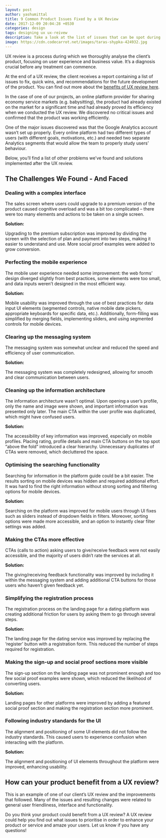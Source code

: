 ```yaml
---
layout: post
author: yashumittal
title: 9 Common Product Issues Fixed by a UX Review
date: 2017-12-09 20:04:28 +0530
categories: design
tags: designing ux ux-reivew
description: Take a look at the list of issues that can be spot during a UX review of the product and learn how your product may benefit from one.
image: https://cdn.codecarrot.net/images/taras-shypka-424932.jpg
---
```


UX review is a process during which we thoroughly analyse the client’s product, focusing on user experience and business value. It’s a diagnosis crucial before any treatment can commence.

At the end of a UX review, the client receives a report containing a list of issues to fix, quick wins, and recommendations for the future development of the product. You can find out more about the [benefits of UX review here](/7-ways-in-which-a-ux-review-will-save-your-product).

In the case of one of our projects, an online platform provider for sharing economy service markets (e.g. babysitting), the product had already existed on the market for a significant time and had already proved its efficiency when we conducted the UX review. We discovered no critical issues and confirmed that the product was working efficiently.

One of the major issues discovered was that the Google Analytics account wasn’t set up properly. Every online platform had two different types of users (with different goals, motivations, etc.) and needed two separate Analytics segments that would allow the team to properly study users’ behaviour.

Below, you’ll find a list of other problems we’ve found and solutions implemented after the UX review.

## The Challenges We Found - And Faced

### Dealing with a complex interface

The sales screen where users could upgrade to a premium version of the product caused cognitive overload and was a bit too complicated – there were too many elements and actions to be taken on a single screen.

**Solution:**

Upgrading to the premium subscription was improved by dividing the screen with the selection of plan and payment into two steps, making it easier to understand and use. More social proof examples were added to grow conversion.

### Perfecting the mobile experience

The mobile user experience needed some improvement: the web forms’ design diverged slightly from best practices, some elements were too small, and data inputs weren’t designed in the most efficient way.

**Solution:**

Mobile usability was improved through the use of best practices for data input UI elements (segmented controls, native mobile date pickers, appropriate keyboards for specific data, etc.). Additionally, form-filling was simplified by merging fields, implementing sliders, and using segmented controls for mobile devices.

### Clearing up the messaging system

The messaging system was somewhat unclear and reduced the speed and efficiency of user communication.

**Solution:**

The messaging system was completely redesigned, allowing for smooth and clear communication between users.

### Cleaning up the information architecture

The information architecture wasn’t optimal. Upon opening a user’s profile, only the name and image were shown, and important information was presented only later. The main CTA within the user profile was duplicated, which might have confused users.

**Solution:**

The accessibility of key information was improved, especially on mobile profiles. Placing rating, profile details and main CTA buttons on the top spot “above the fold” introduced a clear hierarchy. Unnecessary duplicates of CTAs were removed, which decluttered the space.

### Optimising the searching functionality

Searching for information in the platform guide could be a bit easier. The results sorting on mobile devices was hidden and required additional effort. It was hard to find the right information without strong sorting and filtering options for mobile devices.

**Solution:**

Searching on the platform was improved for mobile users through UI fixes such as sliders instead of dropdown fields in filters. Moreover, sorting options were made more accessible, and an option to instantly clear filter settings was added.

### Making the CTAs more effective

CTAs (calls to action) asking users to give/receive feedback were not easily accessible, and the majority of users didn’t rate the services at all.

**Solution:**

The giving/receiving feedback functionality was improved by including it within the messaging system and adding additional CTA buttons for those users who haven’t given feedback yet.

### Simplifying the registration process

The registration process on the landing page for a dating platform was creating additional friction for users by asking them to go through several steps.

**Solution:**

The landing page for the dating service was improved by replacing the ‘register’ button with a registration form. This reduced the number of steps required for registration.

### Making the sign-up and social proof sections more visible

The sign-up section on the landing page was not prominent enough and too few social proof examples were shown, which reduced the likelihood of converting users.

**Solution:**

Landing pages for other platforms were improved by adding a featured social proof section and making the registration section more prominent.

### Following industry standards for the UI

The alignment and positioning of some UI elements did not follow the industry standards. This caused users to experience confusion when interacting with the platform.

**Solution:**

The alignment and positioning of UI elements throughout the platform were improved, enhancing usability.

## How can your product benefit from a UX review?

This is an example of one of our client’s UX review and the improvements that followed. Many of the issues and resulting changes were related to general user friendliness, interface and functionality.

Do you think your product could benefit from a UX review? A UX review could help you find out what issues to prioritise in order to enhance your product or service and amaze your users. Let us know if you have any questions!
